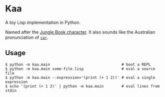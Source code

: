 Kaa
===

A toy Lisp implementation in Python.

Named after the [Jungle Book character](https://en.wikipedia.org/wiki/Kaa). It
also sounds like the Australian pronunciation of
[`car`](https://en.wikipedia.org/wiki/CAR_and_CDR).


Usage
-----

```
$ python -m kaa.main                                # boot a REPL
$ python -m kaa.main some-file.lisp                 # eval a source file
$ python -m kaa.main --expression='(print (+ 1 2))' # eval a single expression
$ echo '(print (+ 1 2)' | python -m kaa.main        # eval lines from stdin
```
